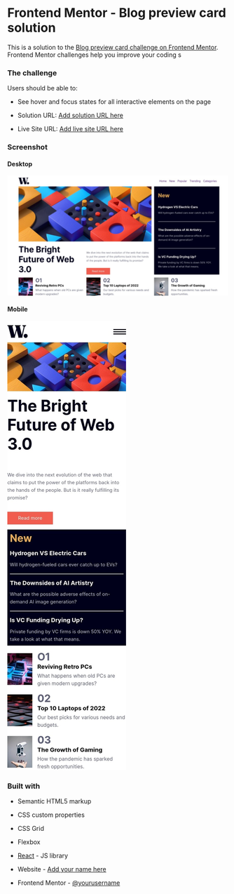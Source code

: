# Frontend Mentor - Blog preview card solution

This is a solution to the [Blog preview card challenge on Frontend Mentor](https://www.frontendmentor.io/challenges/blog-preview-card-ckPaj01IcS). Frontend Mentor challenges help you improve your coding s

### The challenge

Users should be able to:

- See hover and focus states for all interactive elements on the page

- Solution URL: [Add solution URL here](https://your-solution-url.com)
- Live Site URL: [Add live site URL here](https://your-live-site-url.com)

### Screenshot

#### Desktop

![](./screenshot-desktop.jpeg)

#### Mobile

![](./mobile-screenshot.jpeg)

### Built with

- Semantic HTML5 markup
- CSS custom properties
- CSS Grid
- Flexbox
- [React](https://reactjs.org/) - JS library

- Website - [Add your name here](https://www.your-site.com)
- Frontend Mentor - [@yourusername](https://www.frontendmentor.io/profile/yourusername)
